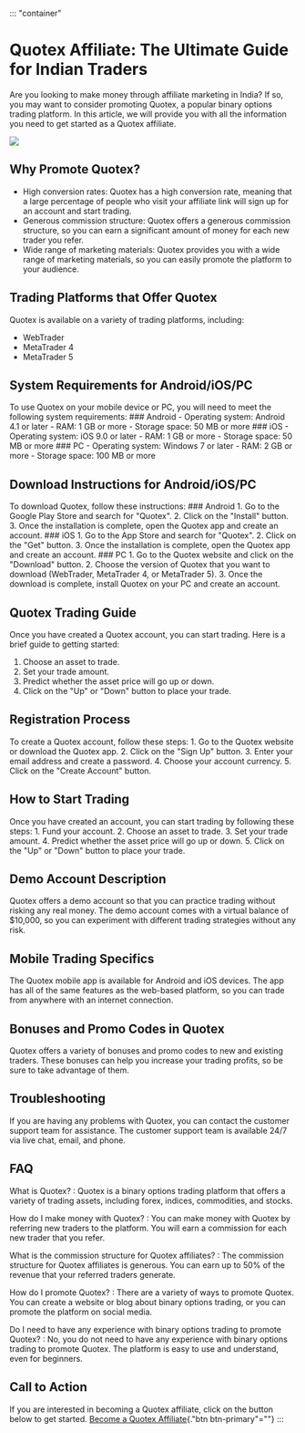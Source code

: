 ::: \"container\"
# Quotex Affiliate: The Ultimate Guide for Indian Traders

Are you looking to make money through affiliate marketing in India? If
so, you may want to consider promoting Quotex, a popular binary options
trading platform. In this article, we will provide you with all the
information you need to get started as a Quotex affiliate.

[![](https://static.quotex.io/files/4_en/300_250.jpg)](https://traff.sbs/brokerqxlid)

## Why Promote Quotex?

-   High conversion rates: Quotex has a high conversion rate, meaning
    that a large percentage of people who visit your affiliate link will
    sign up for an account and start trading.
-   Generous commission structure: Quotex offers a generous commission
    structure, so you can earn a significant amount of money for each
    new trader you refer.
-   Wide range of marketing materials: Quotex provides you with a wide
    range of marketing materials, so you can easily promote the platform
    to your audience.

## Trading Platforms that Offer Quotex

Quotex is available on a variety of trading platforms, including:

-   WebTrader
-   MetaTrader 4
-   MetaTrader 5

## System Requirements for Android/iOS/PC

To use Quotex on your mobile device or PC, you will need to meet the
following system requirements: \### Android - Operating system: Android
4.1 or later - RAM: 1 GB or more - Storage space: 50 MB or more \###
iOS - Operating system: iOS 9.0 or later - RAM: 1 GB or more - Storage
space: 50 MB or more \### PC - Operating system: Windows 7 or later -
RAM: 2 GB or more - Storage space: 100 MB or more

## Download Instructions for Android/iOS/PC

To download Quotex, follow these instructions: \### Android 1. Go to the
Google Play Store and search for "Quotex". 2. Click on the
"Install" button. 3. Once the installation is complete, open the
Quotex app and create an account. \### iOS 1. Go to the App Store and
search for "Quotex". 2. Click on the "Get" button. 3. Once
the installation is complete, open the Quotex app and create an account.
\### PC 1. Go to the Quotex website and click on the "Download"
button. 2. Choose the version of Quotex that you want to download
(WebTrader, MetaTrader 4, or MetaTrader 5). 3. Once the download is
complete, install Quotex on your PC and create an account.

## Quotex Trading Guide

Once you have created a Quotex account, you can start trading. Here is a
brief guide to getting started:

1.  Choose an asset to trade.
2.  Set your trade amount.
3.  Predict whether the asset price will go up or down.
4.  Click on the "Up" or "Down" button to place your trade.

## Registration Process

To create a Quotex account, follow these steps: 1. Go to the Quotex
website or download the Quotex app. 2. Click on the "Sign Up"
button. 3. Enter your email address and create a password. 4. Choose
your account currency. 5. Click on the "Create Account" button.

## How to Start Trading

Once you have created an account, you can start trading by following
these steps: 1. Fund your account. 2. Choose an asset to trade. 3. Set
your trade amount. 4. Predict whether the asset price will go up or
down. 5. Click on the "Up" or "Down" button to place your
trade.

## Demo Account Description

Quotex offers a demo account so that you can practice trading without
risking any real money. The demo account comes with a virtual balance of
\$10,000, so you can experiment with different trading strategies
without any risk.

## Mobile Trading Specifics

The Quotex mobile app is available for Android and iOS devices. The app
has all of the same features as the web-based platform, so you can trade
from anywhere with an internet connection.

## Bonuses and Promo Codes in Quotex

Quotex offers a variety of bonuses and promo codes to new and existing
traders. These bonuses can help you increase your trading profits, so be
sure to take advantage of them.

## Troubleshooting

If you are having any problems with Quotex, you can contact the customer
support team for assistance. The customer support team is available 24/7
via live chat, email, and phone.

## FAQ

What is Quotex?
:   Quotex is a binary options trading platform that offers a variety of
    trading assets, including forex, indices, commodities, and stocks.

How do I make money with Quotex?
:   You can make money with Quotex by referring new traders to the
    platform. You will earn a commission for each new trader that you
    refer.

What is the commission structure for Quotex affiliates?
:   The commission structure for Quotex affiliates is generous. You can
    earn up to 50% of the revenue that your referred traders generate.

How do I promote Quotex?
:   There are a variety of ways to promote Quotex. You can create a
    website or blog about binary options trading, or you can promote the
    platform on social media.

Do I need to have any experience with binary options trading to promote Quotex?
:   No, you do not need to have any experience with binary options
    trading to promote Quotex. The platform is easy to use and
    understand, even for beginners.

## Call to Action

If you are interested in becoming a Quotex affiliate, click on the
button below to get started. [Become a Quotex
Affiliate](\%22https://traff.sbs/brokerqxlid\%22){."btn
btn-primary"=""}
:::

